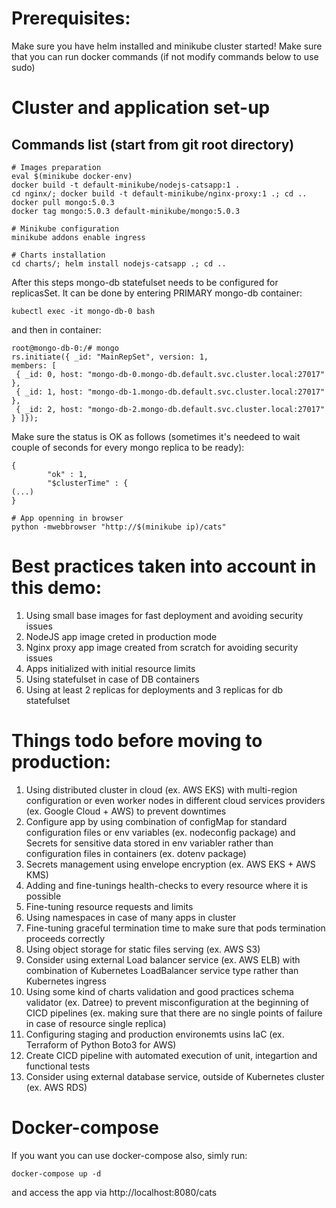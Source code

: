 



# Prerequisites:
Make sure you have helm installed and minikube cluster started!
Make sure that you can run docker commands (if not modify commands below to use sudo)


# Cluster and application set-up 
## Commands list (start from git root directory)
```
# Images preparation
eval $(minikube docker-env)
docker build -t default-minikube/nodejs-catsapp:1 .
cd nginx/; docker build -t default-minikube/nginx-proxy:1 .; cd ..
docker pull mongo:5.0.3
docker tag mongo:5.0.3 default-minikube/mongo:5.0.3

# Minikube configuration
minikube addons enable ingress

# Charts installation
cd charts/; helm install nodejs-catsapp .; cd ..
```

After this steps mongo-db statefulset needs to be configured for replicasSet. It can be done by entering PRIMARY mongo-db container:
```
kubectl exec -it mongo-db-0 bash
```
and then in container:
```
root@mongo-db-0:/# mongo
rs.initiate({ _id: "MainRepSet", version: 1, 
members: [ 
 { _id: 0, host: "mongo-db-0.mongo-db.default.svc.cluster.local:27017" }, 
 { _id: 1, host: "mongo-db-1.mongo-db.default.svc.cluster.local:27017" }, 
 { _id: 2, host: "mongo-db-2.mongo-db.default.svc.cluster.local:27017" } ]});
```
Make sure the status is OK as follows (sometimes it's needeed to wait couple of seconds for every mongo replica to be ready):
```
{
        "ok" : 1,
        "$clusterTime" : {
(...)
}
```
```
# App openning in browser
python -mwebbrowser "http://$(minikube ip)/cats"
```


# Best practices taken into account in this demo:
1. Using small base images for fast deployment and avoiding security issues
1. NodeJS app image creted in production mode
1. Nginx proxy app image created from scratch for avoiding security issues
1. Apps initialized with initial resource limits
1. Using statefulset in case of DB containers
1. Using at least 2 replicas for deployments and 3 replicas for db statefulset


# Things todo before moving to production:
1. Using distributed cluster in cloud (ex. AWS EKS) with multi-region configuration or even worker nodes in different cloud services providers (ex. Google Cloud + AWS) to prevent downtimes
1. Configure app by using combination of configMap for standard configuration files or env variables (ex. nodeconfig package) and Secrets for sensitive data stored in env variabler rather than configuration files in containers (ex. dotenv package)
1. Secrets management using envelope encryption (ex. AWS EKS + AWS KMS)
1. Adding and fine-tunings health-checks to every resource where it is possible
1. Fine-tuning resource requests and limits
1. Using namespaces in case of many apps in cluster
1. Fine-tuning graceful termination time to make sure that pods termination proceeds correctly
1. Using object storage for static files serving (ex. AWS S3)
1. Consider using external Load balancer service (ex. AWS ELB) with combination of Kubernetes LoadBalancer service type rather than Kubernetes ingress
1. Using some kind of charts validation and good practices schema validator (ex. Datree) to prevent misconfiguration at the beginning of CICD pipelines (ex. making sure that there are no single points of failure in case of resource single replica)
1. Configuring staging and production environemts usins IaC (ex. Terraform of Python Boto3 for AWS)
1. Create CICD pipeline with automated execution of unit, integartion and functional tests
1. Consider using external database service, outside of Kubernetes cluster (ex. AWS RDS)

# Docker-compose
If you want you can use docker-compose also, simly run:
```
docker-compose up -d
```
and access the app via http://localhost:8080/cats
